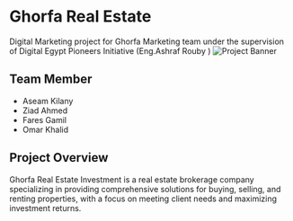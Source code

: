 # Ghorfa Real Estate
Digital Marketing project for Ghorfa Marketing team under the supervision of Digital Egypt Pioneers Initiative (Eng.Ashraf Rouby )
![Project Banner](https://scontent.fcai19-11.fna.fbcdn.net/v/t39.30808-6/475193048_122096866004752667_6245591776016889731_n.jpg?_nc_cat=104&ccb=1-7&_nc_sid=6ee11a&_nc_ohc=sBsh-Tey_pwQ7kNvwF1ImU-&_nc_oc=Adn2-pVQjIPfUmIfDj8SEV1Jcr1lhGCRCbI2qo8QsHi3M8Dehc0SnkJoeASwkMCxn2w&_nc_zt=23&_nc_ht=scontent.fcai19-11.fna&_nc_gid=AQ_2B8cmUTkrquSeVvvrWg&oh=00_AfLMu0zCI1ZOo2lhGVwdgH3TjfNMVjkNO2j9lx6qmISFAA&oe=68250444)
## Team Member 
- Aseam Kilany 
- Ziad Ahmed 
- Fares Gamil
- Omar Khalid
## Project Overview
Ghorfa Real Estate Investment is a real estate brokerage company specializing in providing comprehensive solutions for buying, selling, and renting properties, with a focus on meeting client needs and maximizing investment returns.
